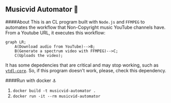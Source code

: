 ## Musicvid Automator 🔁

####About
This is an CL program built with `Node.js` and `FFMPEG` to automates the workflow that Non-Copyright music YouTube channels have. From a Youtube URL, it executes this workflow:

```mermaid
graph LR;
    A(Download audio from YouTube)-->B;
    B(Generate a spectrum video with FFMPEG)-->C;
    C(Uploads the video);
```

It has some depedencies that are critical and may stop working, such as [`ytdl-core`](https://github.com/distubejs/ytdl-core). So, if this program doesn't work, please, check this dependency.

####Run with docker ⚓️

1. `docker build -t musicvid-automator .`
2. `docker run -it --rm musicvid-automator`
